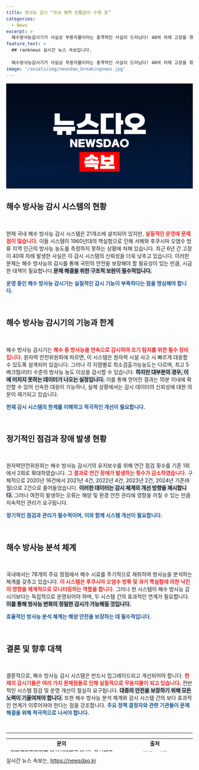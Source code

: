 ```yaml
---
title: 방사능 감시 “국내 해역 빈틈없이 수행 중”
categories:
  - News
excerpt: >
  해수방사능감시기가 사실상 무용지물이라는 충격적인 사실이 드러났다! 40여 차례 고장을 겪으며 방사능 측정의 신뢰성을 잃은 현 상황, 어떻게 대처해야 할까?
feature_text: >
  ## ranknews 실시간 뉴스 속보입니다.

  해수방사능감시기가 사실상 무용지물이라는 충격적인 사실이 드러났다! 40여 차례 고장을 겪으며 방사능 측정의 신뢰성을 잃은 현 상황, 어떻게 대처해야 할까?
image: '/assets/img/newsdao_breakingnews.jpg'
---
```


<p><img src="/assets/img/newsdao_breakingnews.jpg" alt="ranknews 속보" /></p>

<h2 data-ke-size="size26">해수 방사능 감시 시스템의 현황</h2>

<p data-ke-size="size16">&nbsp;</p>

<p>현재 국내 해수 방사능 감시 시스템은 21개소에 설치되어 있지만, <b><span style="color: #ee2323;">실질적인 운영에 문제점이 많습니다.</span></b> 이들 시스템이 1960년대의 핵실험으로 인해 서해와 후쿠시마 오염수 방류 지역 인근의 방사능 농도를 측정하지 못하는 상황에 처해 있습니다. 최근 6년 간 고장이 40여 차례 발생한 사실은 이 감시 시스템의 신뢰성을 더욱 낮추고 있습니다. 이러한 문제는 해수 방사능의 감시를 통해 국민의 안전을 보장해야 할 필요성이 있는 만큼, 시급한 대책이 필요합니다.<b><span style="background-color: #21538527;">문제 해결을 위한 구조적 보완이 필수적입니다.</span></b> </p>

<p><b><span style="color: #1a5490;">운영 중인 해수 방사능 감시기는 실질적인 감시 기능이 부족하다는 점을 명심해야 합니다.</span></b></p>

<p data-ke-size="size16">&nbsp;</p>

<h2 data-ke-size="size26">해수 방사능 감시기의 기능과 한계</h2>

<p data-ke-size="size16">&nbsp;</p>

<p>해수 방사능 감시기는 <b><span style="color: #ee2323;">해수 중 방사능을 연속으로 감시하여 조기 탐지를 위한 필수 장비입니다.</span></b> 원자력 안전위원회에 따르면, 이 시스템은 원자력 시설 사고 시 빠르게 대응할 수 있도록 설계되어 있습니다. 그러나 각 지점별로 최소검출가능농도는 다르며, 최고 5베크럴/리터 수준의 방사능 농도 이상을 감시할 수 있습니다. <b><span style="background-color: #21538527;">하지만 대부분의 경우, 이에 미치지 못하는 데이터가 나오는 실정입니다.</span></b> 이를 통해 얻어진 결과는 15분 이내에 확인할 수 있어 신속한 대응이 가능하나, 실제 상황에서는 감시 데이터의 신뢰성에 대한 의문이 제기되고 있습니다.</p>

<p><b><span style="color: #1a5490;">현재 감시 시스템의 한계를 이해하고 적극적인 개선이 필요합니다.</span></b></p>

<p data-ke-size="size16">&nbsp;</p>

<h2 data-ke-size="size26">정기적인 점검과 장애 발생 현황</h2>

<p data-ke-size="size16">&nbsp;</p>

<p>원자력안전위원회는 해수 방사능 감시기의 유지보수를 위해 연간 점검 횟수를 기존 1회에서 2회로 확대하였습니다. <b><span style="color: #ee2323;">그 결과로 연간 장애가 발생하는 횟수가 감소하였습니다.</span></b> 구체적으로 2020년 16건에서 2021년 4건, 2022년 4건, 2023년 2건, 2024년 기준(6월)으로 2건으로 줄어들었습니다. <b><span style="background-color: #21538527;">이러한 데이터는 감시 체계의 개선 방향을 제시합니다.</span></b> 그러나 여전히 발생하는 오류는 해양 및 환경 안전 관리에 영향을 끼칠 수 있는 만큼 지속적인 관리가 요구됩니다.</p>

<p><b><span style="color: #1a5490;">정기적인 점검과 관리가 필수적이며, 이와 함께 시스템 개선이 필요합니다.</span></b></p>

<p data-ke-size="size16">&nbsp;</p>

<h2 data-ke-size="size26">해수 방사능 분석 체계</h2>

<p data-ke-size="size16">&nbsp;</p>

<p>국내에서는 78개의 주요 정점에서 해수 시료를 주기적으로 채취하여 방사능을 분석하는 체계를 갖추고 있습니다. <b><span style="color: #ee2323;">이 시스템은 후쿠시마 오염수 방류 및 과거 핵실험에 의한 낙진의 영향을 체계적으로 모니터링하는 역할을 합니다.</span></b> 그러나 현 시스템이 해수 방사능 감시기보다는 독립적으로 운영되어야 하며, 두 시스템 간의 효과적인 연계가 필요합니다. <b><span style="background-color: #21538527;">이를 통해 방사능 변화의 정밀한 감시가 가능해질 것입니다.</span></b></p>

<p><b><span style="color: #1a5490;">효율적인 방사능 분석 체계는 해양 안전을 보장하는 데 필수적입니다.</span></b></p>

<p data-ke-size="size16">&nbsp;</p>

<h2 data-ke-size="size26">결론 및 향후 대책</h2>

<p data-ke-size="size16">&nbsp;</p>

<p>결론적으로, 해수 방사능 감시 시스템은 반드시 업그레이드되고 개선되어야 합니다. <b><span style="color: #ee2323;">현재의 감시기들은 여러 가지 문제점들로 인해 실질적으로 무용지물이 되고 있습니다.</span></b> 전반적인 시스템 점검 및 운영 개선이 절실히 요구됩니다. <b><span style="background-color: #21538527;">대중의 안전을 보장하기 위해 모든 노력이 기울여져야 합니다.</span></b> 또한 해수 방사능 분석 체계와 감시 시스템 간의 보다 효과적인 연계가 이루어져야 한다는 점을 강조합니다. <b><span style="color: #1a5490;">주요 정책 결정자와 관련 기관들이 문제 해결을 위해 적극적으로 나서야 합니다.</span></b></p>

<p data-ke-size="size16">&nbsp;</p>

<hr>

<table style="width: 100%; height: 35px; border-collapse: collapse;">
<tbody>
<tr>
<td style="text-align: center; height: 17px;"><b>문의</b></td>
<td style="text-align: center; height: 17px;"><b>출처</b></td>
</tr>
<tr>
<td style="text-align: center; height: 17px;"><b>원자력안전위원회 방사선방재국 방사능감시대응팀(02-397-7357)</b></td>
<td style="text-align: center; height: 17px;"><b>정책브리핑 https://www.korea.kr</b></td>
</tr>
</tbody>
</table>
실시간 뉴스 속보는, <a href="https://newsdao.kr" rel="dofollow">https://newsdao.kr</a>


